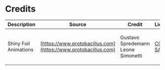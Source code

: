 # Credits

| Description           | Source                                                         | Credit                                       | License                                                                         |
| --------------------- | -------------------------------------------------------------- | -------------------------------------------- | ------------------------------------------------------------------------------- |
| Shiny Foil Animations | [https://www.protobacillus.com](https://www.protobacillus.com) | <p>Gustavo Spredemann<br>Leone Simonetti</p> | [CC BY-SA 4.0](https://href.li/?https://creativecommons.org/licenses/by-sa/4.0) |
